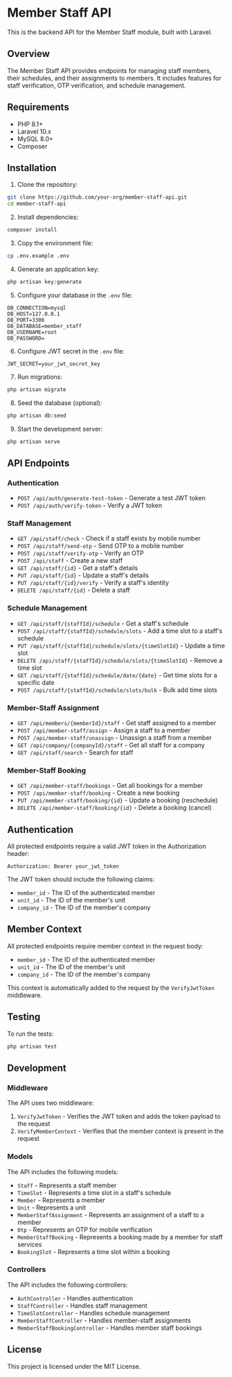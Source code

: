 # Member Staff API

This is the backend API for the Member Staff module, built with Laravel.

## Overview

The Member Staff API provides endpoints for managing staff members, their schedules, and their assignments to members. It includes features for staff verification, OTP verification, and schedule management.

## Requirements

- PHP 8.1+
- Laravel 10.x
- MySQL 8.0+
- Composer

## Installation

1. Clone the repository:

```bash
git clone https://github.com/your-org/member-staff-api.git
cd member-staff-api
```

2. Install dependencies:

```bash
composer install
```

3. Copy the environment file:

```bash
cp .env.example .env
```

4. Generate an application key:

```bash
php artisan key:generate
```

5. Configure your database in the `.env` file:

```
DB_CONNECTION=mysql
DB_HOST=127.0.0.1
DB_PORT=3306
DB_DATABASE=member_staff
DB_USERNAME=root
DB_PASSWORD=
```

6. Configure JWT secret in the `.env` file:

```
JWT_SECRET=your_jwt_secret_key
```

7. Run migrations:

```bash
php artisan migrate
```

8. Seed the database (optional):

```bash
php artisan db:seed
```

9. Start the development server:

```bash
php artisan serve
```

## API Endpoints

### Authentication

- `POST /api/auth/generate-test-token` - Generate a test JWT token
- `POST /api/auth/verify-token` - Verify a JWT token

### Staff Management

- `GET /api/staff/check` - Check if a staff exists by mobile number
- `POST /api/staff/send-otp` - Send OTP to a mobile number
- `POST /api/staff/verify-otp` - Verify an OTP
- `POST /api/staff` - Create a new staff
- `GET /api/staff/{id}` - Get a staff's details
- `PUT /api/staff/{id}` - Update a staff's details
- `PUT /api/staff/{id}/verify` - Verify a staff's identity
- `DELETE /api/staff/{id}` - Delete a staff

### Schedule Management

- `GET /api/staff/{staffId}/schedule` - Get a staff's schedule
- `POST /api/staff/{staffId}/schedule/slots` - Add a time slot to a staff's schedule
- `PUT /api/staff/{staffId}/schedule/slots/{timeSlotId}` - Update a time slot
- `DELETE /api/staff/{staffId}/schedule/slots/{timeSlotId}` - Remove a time slot
- `GET /api/staff/{staffId}/schedule/date/{date}` - Get time slots for a specific date
- `POST /api/staff/{staffId}/schedule/slots/bulk` - Bulk add time slots

### Member-Staff Assignment

- `GET /api/members/{memberId}/staff` - Get staff assigned to a member
- `POST /api/member-staff/assign` - Assign a staff to a member
- `POST /api/member-staff/unassign` - Unassign a staff from a member
- `GET /api/company/{companyId}/staff` - Get all staff for a company
- `GET /api/staff/search` - Search for staff

### Member-Staff Booking

- `GET /api/member-staff/bookings` - Get all bookings for a member
- `POST /api/member-staff/booking` - Create a new booking
- `PUT /api/member-staff/booking/{id}` - Update a booking (reschedule)
- `DELETE /api/member-staff/booking/{id}` - Delete a booking (cancel)

## Authentication

All protected endpoints require a valid JWT token in the Authorization header:

```
Authorization: Bearer your_jwt_token
```

The JWT token should include the following claims:

- `member_id` - The ID of the authenticated member
- `unit_id` - The ID of the member's unit
- `company_id` - The ID of the member's company

## Member Context

All protected endpoints require member context in the request body:

- `member_id` - The ID of the authenticated member
- `unit_id` - The ID of the member's unit
- `company_id` - The ID of the member's company

This context is automatically added to the request by the `VerifyJwtToken` middleware.

## Testing

To run the tests:

```bash
php artisan test
```

## Development

### Middleware

The API uses two middleware:

1. `VerifyJwtToken` - Verifies the JWT token and adds the token payload to the request
2. `VerifyMemberContext` - Verifies that the member context is present in the request

### Models

The API includes the following models:

- `Staff` - Represents a staff member
- `TimeSlot` - Represents a time slot in a staff's schedule
- `Member` - Represents a member
- `Unit` - Represents a unit
- `MemberStaffAssignment` - Represents an assignment of a staff to a member
- `Otp` - Represents an OTP for mobile verification
- `MemberStaffBooking` - Represents a booking made by a member for staff services
- `BookingSlot` - Represents a time slot within a booking

### Controllers

The API includes the following controllers:

- `AuthController` - Handles authentication
- `StaffController` - Handles staff management
- `TimeSlotController` - Handles schedule management
- `MemberStaffController` - Handles member-staff assignments
- `MemberStaffBookingController` - Handles member staff bookings

## License

This project is licensed under the MIT License.

